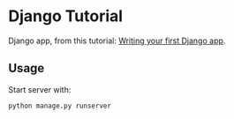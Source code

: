 # Django Tutorial

Django app, from this tutorial:
[Writing your first Django app](https://docs.djangoproject.com/en/2.2/intro/tutorial01/).

## Usage

Start server with:

```text
python manage.py runserver
```
